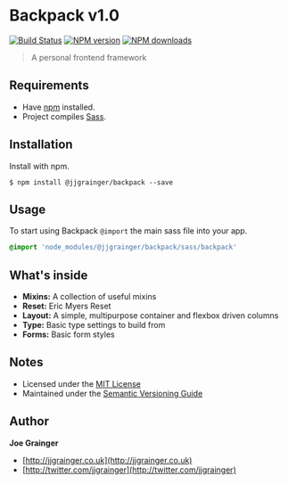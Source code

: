 # Backpack v1.0

[![Build Status](https://travis-ci.org/jjgrainger/Backpack.svg?branch=master)](https://travis-ci.org/jjgrainger/Backpack) [![NPM version](https://img.shields.io/npm/v/@jjgrainger/backpack.svg)](https://www.npmjs.org/package/@jjgrainger/backpack) [![NPM downloads](https://img.shields.io/npm/dt/@jjgrainger/backpack.svg)](https://www.npmjs.org/package/@jjgrainger/backpack)

> A personal frontend framework

## Requirements

* Have [npm](https://www.npmjs.com/get-npm) installed.
* Project compiles [Sass](http://sass-lang.com/).

## Installation

Install with npm.

```
$ npm install @jjgrainger/backpack --save
```

## Usage

To start using Backpack `@import` the main sass file into your app.

```sass
@import 'node_modules/@jjgrainger/backpack/sass/backpack'
```

## What's inside

* __Mixins:__ A collection of useful mixins
* __Reset:__ Eric Myers Reset
* __Layout:__ A simple, multipurpose container and flexbox driven columns
* __Type:__ Basic type settings to build from
* __Forms:__ Basic form styles

## Notes

* Licensed under the [MIT License](https://github.com/jjgrainger/backpack/blob/master/LICENSE)
* Maintained under the [Semantic Versioning Guide](http://semver.org)

## Author

**Joe Grainger**

* [http://jjgrainger.co.uk](http://jjgrainger.co.uk)
* [http://twitter.com/jjgrainger](http://twitter.com/jjgrainger)


